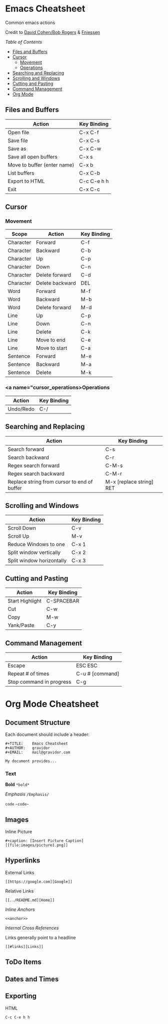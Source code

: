 
# Emacs Cheatsheet
Common emacs actions

Credit to [David Cohen/Bob Rogers](http://www.rgrjr.com/emacs/emacs_cheat.html) & [Fniessen](https://github.com/fniessen/refcard-org-mode)

*Table of Contents*
- [Files and Buffers](#files_buffers)
- [Cursor](#cursor)
  - [Movement](#cursor_movment)
  - [Operations](#cursor_operations)
- [Searching and Replacing](#searching)
- [Scrolling and Windows](#scrolling)
- [Cutting and Pasting](#cutting)
- [Command Management](#command_management)
- [Org Mode](#org-mode)

## <a name="files_buffers">Files and Buffers</a>
| Action          | Key Binding |
| ----------------| ---------- |
| Open file | C-x C-f |
| Save file | C-x C-s |
| Save as | C-x C-w |
| Save all open buffers | C-x s |
| Move to buffer (enter name) | C-x b |
| List buffers | C-x C-b |
| Export to HTML | C-c C-e h h |
| Exit | C-x C-c | 


## <a name="cursor">Cursor</a>

### <a name="cursor_movment">Movement</a>
| Scope | Action          | Key Binding |
| ------| ----------------| ---------- |
| Character | Forward | C-f |
| Character | Backward | C-b |
| Character | Up | C-p |
| Character | Down | C-n |
| Character | Delete forward | C-d
| Character | Delete backward | DEL |
| Word | Forward | M-f |
| Word | Backward | M-b |
| Word | Delete forward | M-d |
| Line | Up | C-p |
| Line | Down | C-n |
| Line | Delete | C-k |
| Line | Move to end | C-e |
| Line | Move to start | C-a |
| Sentence | Forward | M-e |
| Sentence | Backward | M-a |
| Sentence | Delete | M-k |

### <a name="cursor_operations>Operations</a>
| Action          | Key Binding |
| ----------------| ---------- |
| Undo/Redo | C-/ |

## <a name="searching">Searching and Replacing</a>
| Action          | Key Binding |
| ----------------| ---------- |
| Search forward | C-s |
| Search backward | C-r |
| Regex search forward | C-M-s |
| Regex search backward | C-M-r |
| Replace string from cursor to end of buffer | M-x [replace string] RET |


## <a name="scrolling">Scrolling and Windows</a>

| Action          | Key Binding |
| ----------------| ---------- |
| Scroll Down | C-v |
| Scroll Up | M-v |
| Reduce Windows to one | C-x 1 |
| Split window vertically | C-x 2 |
| Split window horizontally | C-x 3 |


## <a name="cutting">Cutting and Pasting</a>
| Action          | Key Binding |
| ----------------| ---------- |
| Start Highlight | C-SPACEBAR |
| Cut             | C-w        |
| Copy            | M-w        |
| Yank/Paste      | C-y        |

## Command Management
| Action          | Key Binding |
| ----------------| ---------- |
| Escape | ESC ESC |
| Repeat # of times | C-u # [command] |
| Stop command in progress | C-g |

# <a name="org-mode">Org Mode Cheatsheet</a>

## Document Structure
Each document should include a header:

```
#+TITLE:    Emacs Cheatsheet
#+AUTHOR:   gravidor
#+EMAIL:    mail@gravidor.com

My document provides...
```

### Text

**Bold** `*bold*`

_Emphasis_ `/Emphasis/`

`code` `~code~`

## Images
Inline Picture
```
#+caption: [Insert Picture Caption]
[[file:images/picture1.png]]
```

## Hyperlinks

External Links
```
[[https://google.com][Google]]
```

Relative Links
```
[[../README.md][Home]]
```

*Inline Anchors*

```
<<anchor>>
```

*Internal Cross References*

Links generally point to a headline

```
[[#links][Links]]
```
## ToDo Items

## Dates and Times

## Exporting
HTML
```
C-c C-e h h
```
